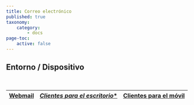 ```yaml
---
title: Correo electrónico
published: true
taxonomy:
    category:
        - docs
page-toc:
    active: false
---
```


## Entorno / Dispositivo
<br>

|[**Webmail**](webmail)|[*Clientes para el escritorio**](clients/desktop)|[**Clientes para el móvil**](clients/mobile)|
|:--:|:--:|:--:|
